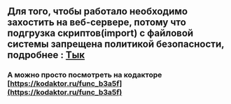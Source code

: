 ## Для того, чтобы работало необходимо захостить на веб-сервере, потому что подгрузка скриптов(import) с файловой системы запрещена политикой безопасности, подробнее : [Тык](https://ru.stackoverflow.com/questions/867769/Как-избежать-access-to-script-from-origin-null-has-been-blocked-by-cors-policy)
### А можно просто посмотреть на кодакторе [https://kodaktor.ru/func_b3a5f](https://kodaktor.ru/func_b3a5f)